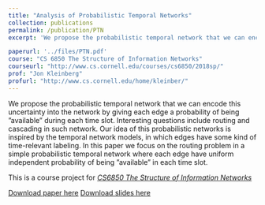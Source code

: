 ```yaml
---
title: "Analysis of Probabilistic Temporal Networks"
collection: publications
permalink: /publication/PTN
excerpt: 'We propose the probabilistic temporal network that we can encode this uncertainty into the network by giving each edge a probability of being ”available” during each time slot. Interesting questions include routing and cascading in such network. Our idea of this probabilistic networks is inspired by the temporal network models, in which edges have some kind of time-relevant labeling. In this paper we focus on the routing problem in a simple probabilistic temporal network where each edge have uniform independent probability of being ”available” in each time slot.'

paperurl: '../files/PTN.pdf'
course: "CS 6850 The Structure of Information Networks"
courseurl: "http://www.cs.cornell.edu/courses/cs6850/2018sp/"
prof: "Jon Kleinberg"
profurl: "http://www.cs.cornell.edu/home/kleinber/"
---
```

We propose the probabilistic temporal network that we can encode this uncertainty into the network by giving each edge a probability of being ”available” during each time slot. Interesting questions include routing and cascading in such network. Our idea of this probabilistic networks is inspired by the temporal network models, in which edges have some kind of time-relevant labeling. In this paper we focus on the routing problem in a simple probabilistic temporal network where each edge have uniform independent probability of being ”available” in each time slot.

This is a course project for [*CS6850 The Structure of Information Networks*](http://www.cs.cornell.edu/courses/cs6850/2018sp/)

[Download paper here](../files/PTN.pdf)   [Download slides here](../files/PTN_slides.pdf)

<!-- Recommended citation: Your Name, You. (2009). "Paper Title Number 1." <i>Journal 1</i>. 1(1). -->
